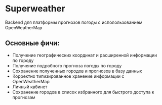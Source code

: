 # Superweather

Backend для платформы прогнозов погоды с исполользованием OpenWeatherMap

## Основные фичи:

- Получение географических координат и расширенной информации по городу
- Получение подробного прогноза погоды по городу
- Сохранение полученных городов и прогнозов в базу данных
- Корректно типизированное хранение информации с OpenWeatherMap
- Личный кабинет
- Сохранение городов в список избранного для быстрого доступа к прогнозам